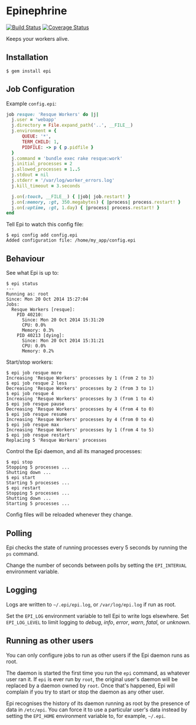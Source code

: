 # Epinephrine

[![Build Status](https://travis-ci.org/hx/epi.svg?branch=develop)](https://travis-ci.org/hx/epi)
[![Coverage Status](https://img.shields.io/coveralls/hx/epi.svg)](https://coveralls.io/r/hx/epi?branch=develop)

Keeps your workers alive.

## Installation

```
$ gem install epi
```

## Job Configuration

Example `config.epi`:

```ruby
job resque: 'Resque Workers' do |j|
  j.user = 'webapp'
  j.directory = File.expand_path('..', __FILE__)
  j.environment = {
      QUEUE: '*',
      TERM_CHILD: 1,
      PIDFILE: -> p { p.pidfile }
  }
  j.command = 'bundle exec rake resque:work'
  j.initial_processes = 2
  j.allowed_processes = 1..5
  j.stdout = nil
  j.stderr = '/var/log/worker_errors.log'
  j.kill_timeout = 3.seconds

  j.on(:touch, __FILE__) { |job| job.restart! }
  j.on(:memory, :gt, 350.megabytes) { |process| process.restart! }
  j.on(:uptime, :gt, 1.day) { |process| process.restart! }
end
```

Tell Epi to watch this config file:

```
$ epi config add config.epi
Added configuration file: /home/my_app/config.epi
```

## Behaviour

See what Epi is up to:

```
$ epi status
---
Running as: root
Since: Mon 20 Oct 2014 15:27:04
Jobs:
  Resque Workers [resque]:
    PID 40210:
      Since: Mon 20 Oct 2014 15:31:20
      CPU: 0.0%
      Memory: 0.3%
    PID 40213 [dying]:
      Since: Mon 20 Oct 2014 15:31:21
      CPU: 0.0%
      Memory: 0.2%  
```

Start/stop workers:

```
$ epi job resque more
Increasing 'Resque Workers' processes by 1 (from 2 to 3)
$ epi job resque 2 less
Decreasing 'Resque Workers' processes by 2 (from 3 to 1)
$ epi job resque 4
Increasing 'Resque Workers' processes by 3 (from 1 to 4)
$ epi job resque pause
Decreasing 'Resque Workers' processes by 4 (from 4 to 0)
$ epi job resque resume
Increasing 'Resque Workers' processes by 4 (from 0 to 4)
$ epi job resque max
Increasing 'Resque Workers' processes by 1 (from 4 to 5)
$ epi job resque restart
Replacing 5 'Resque Workers' processes
```

Control the Epi daemon, and all its managed processes:

```
$ epi stop
Stopping 5 processes ...
Shutting down ...
$ epi start
Starting 5 processes ...
$ epi restart
Stopping 5 processes ...
Shutting down ...
Starting 5 processes ...
```

Config files will be reloaded whenever they change.

## Polling

Epi checks the state of running processes every 5 seconds by running the `ps` command.

Change the number of seconds between polls by setting the `EPI_INTERVAL` environment variable.

## Logging

Logs are written to `~/.epi/epi.log`, or `/var/log/epi.log` if run as root.

Set the `EPI_LOG` environment variable to tell Epi to write logs elsewhere. Set `EPI_LOG_LEVEL` to limit logging to *debug*, *info*, *error*, *warn*, *fatal*, or *unknown*.

## Running as other users

You can only configure jobs to run as other users if the Epi daemon runs as root.

The daemon is started the first time you run the `epi` command, as whatever user ran it. If `epi` is ever run by `root`, the original user's daemon will be replaced by a daemon owned by `root`. Once that's happened, Epi will complain if you try to start or stop the daemon as any other user.

Epi recognises the history of its daemon running as root by the presence of data in `/etc/epi`. You can force it to use a particular user's data instead by setting the `EPI_HOME` environment variable to, for example, `~/.epi`.